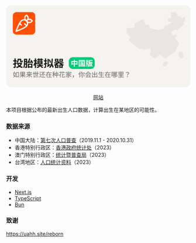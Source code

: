 ![banner.png](images%2Fbanner.png)

<p align="center">
  <a href="https://toutai.cc/">网站</a>
</p>

本项目根据公布的最新出生人口数据，计算出生在某地区的可能性。

### 数据来源

- 中国大陆：[第七次人口普查](https://www.stats.gov.cn/sj/pcsj/rkpc/7rp/zk/indexch.htm)（2019.11.1 - 2020.10.31）
- 香港特别行政区：[香港政府统计处](https://www.censtatd.gov.hk/tc/web_table.html?id=3)（2023）
- 澳门特别行政区：[统计暨普查局](https://www.censtatd.gov.hk/tc/web_table.html?id=3)（2023）
- 台湾地区：[人口统计资料](https://www.ris.gov.tw/app/portal/346)（2023）

### 开发

- [Next.js](https://nextjs.org/)
- [TypeScript](https://www.typescriptlang.org/)
- [Bun](https://bun.sh/)

### 致谢

https://uahh.site/reborn

